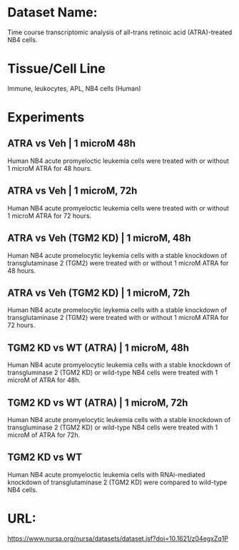 # Dataset Name:
Time course transcriptomic analysis of all-trans retinoic acid (ATRA)-treated NB4 cells.

# Tissue/Cell Line
Immune, leukocytes, APL, NB4 cells (Human)

# Experiments

## ATRA vs Veh | 1 microM 48h
Human NB4 acute promyeloctic leukemia cells were treated with or without 1 microM ATRA for 48 hours.

## ATRA vs Veh | 1 microM, 72h
Human NB4 acute promyeloctic leukemia cells were treated with or without 1 microM ATRA for 72 hours.

## ATRA vs Veh (TGM2 KD) | 1 microM, 48h
Human NB4 acute promelocytic leykemia cells with a stable knockdown of transglutaminase 2 (TGM2) were treated with or without 1 microM ATRA for 48 hours.

## ATRA vs Veh (TGM2 KD) | 1 microM, 72h
Human NB4 acute promelocytic leykemia cells with a stable knockdown of transglutaminase 2 (TGM2) were treated with or without 1 microM ATRA for 72 hours.

## TGM2 KD vs WT (ATRA) | 1 microM, 48h
Human NB4 acute promyelocytic leukemia cells with a stable knockdown of transgluminase 2 (TGM2 KD) or wild-type NB4 cells were treated with 1 microM of ATRA for 48h.

## TGM2 KD vs WT (ATRA) | 1 microM, 72h
Human NB4 acute promyelocytic leukemia cells with a stable knockdown of transgluminase 2 (TGM2 KD) or wild-type NB4 cells were treated with 1 microM of ATRA for 72h.

## TGM2 KD vs WT
Human NB4 acute promyeloctic leukemia cells with RNAi-mediated knockdown of transglutaminase 2 (TGM2 KD) were compared to wild-type NB4 cells.



# URL:
https://www.nursa.org/nursa/datasets/dataset.jsf?doi=10.1621/z04egxZq1P
